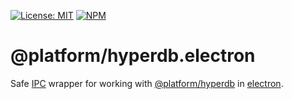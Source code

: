 [![License: MIT](https://img.shields.io/badge/License-MIT-blue.svg)](https://opensource.org/licenses/MIT)
[![NPM](https://img.shields.io/npm/v/@platform/hyperdb.electron.svg?colorB=blue&style=flat)](https://www.npmjs.com/package/@platform/hyperdb.electron)

# @platform/hyperdb.electron

Safe [IPC](https://electronjs.org/docs/api/ipc-renderer) wrapper for working with [@platform/hyperdb](../hyperdb) in [electron](https://electronjs.org).
